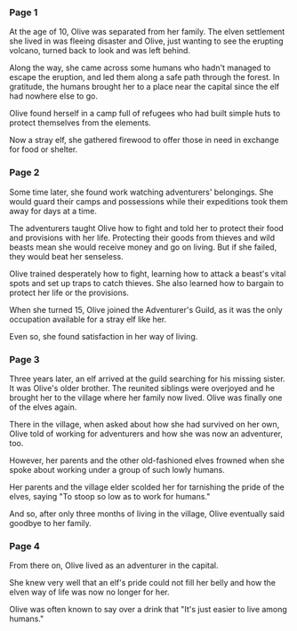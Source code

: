 ### Page 1

At the age of 10, Olive was separated from her family. The elven settlement she lived in was fleeing disaster and Olive, just wanting to see the erupting volcano, turned back to look and was left behind.

Along the way, she came across some humans who hadn't managed to escape the eruption, and led them along a safe path through the forest. In gratitude, the humans brought her to a place near the capital since the elf had nowhere else to go.

Olive found herself in a camp full of refugees who had built simple huts to protect themselves from the elements.

Now a stray elf, she gathered firewood to offer those in need in exchange for food or shelter.

### Page 2

Some time later, she found work watching adventurers' belongings. She would guard their camps and possessions while their expeditions took them away for days at a time.

The adventurers taught Olive how to fight and told her to protect their food and provisions with her life. Protecting their goods from thieves and wild beasts mean she would receive money and go on living. But if she failed, they would beat her senseless.

Olive trained desperately how to fight, learning how to attack a beast's vital spots and set up traps to catch thieves. She also learned how to bargain to protect her life or the provisions.

When she turned 15, Olive joined the Adventurer's Guild, as it was the only occupation available for a stray elf like her.

Even so, she found satisfaction in her way of living.

### Page 3

Three years later, an elf arrived at the guild searching for his missing sister. It was Olive's older brother. The reunited siblings were overjoyed and he brought her to the village where her family now lived. Olive was finally one of the elves again.

There in the village, when asked about how she had survived on her own, Olive told of working for adventurers and how she was now an adventurer, too.

However, her parents and the other old-fashioned elves frowned when she spoke about working under a group of such lowly humans.

Her parents and the village elder scolded her for tarnishing the pride of the elves, saying "To stoop so low as to work for humans."

And so, after only three months of living in the village, Olive eventually said goodbye to her family.

### Page 4

From there on, Olive lived as an adventurer in the capital.

She knew very well that an elf's pride could not fill her belly and how the elven way of life was now no longer for her.

Olive was often known to say over a drink that "It's just easier to live among humans."